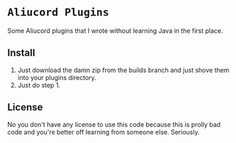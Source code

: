 # `Aliucord Plugins`

Some Aliucord plugins that I wrote without learning Java in the first place.

## Install

1. Just download the damn zip from the builds branch and just shove them into your plugins directory.
2. Just do step 1.

## License

No you don't have any license to use this code because this is prolly bad code and you're better off learning from someone else. Seriously.
